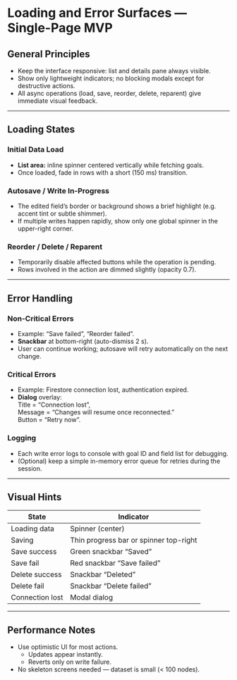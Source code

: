 # Loading and Error Surfaces — Single-Page MVP

## General Principles
- Keep the interface responsive: list and details pane always visible.
- Show only lightweight indicators; no blocking modals except for destructive actions.
- All async operations (load, save, reorder, delete, reparent) give immediate visual feedback.

---

## Loading States

### Initial Data Load
- **List area:** inline spinner centered vertically while fetching goals.
- Once loaded, fade in rows with a short (150 ms) transition.

### Autosave / Write In-Progress
- The edited field’s border or background shows a brief highlight (e.g. accent tint or subtle shimmer).
- If multiple writes happen rapidly, show only one global spinner in the upper-right corner.

### Reorder / Delete / Reparent
- Temporarily disable affected buttons while the operation is pending.
- Rows involved in the action are dimmed slightly (opacity 0.7).

---

## Error Handling

### Non-Critical Errors
- Example: “Save failed”, “Reorder failed”.
- **Snackbar** at bottom-right (auto-dismiss 2 s).
- User can continue working; autosave will retry automatically on the next change.

### Critical Errors
- Example: Firestore connection lost, authentication expired.
- **Dialog** overlay:  
  Title = “Connection lost”,  
  Message = “Changes will resume once reconnected.”  
  Button = “Retry now”.

### Logging
- Each write error logs to console with goal ID and field list for debugging.
- (Optional) keep a simple in-memory error queue for retries during the session.

---

## Visual Hints

| State | Indicator |
|-------|------------|
| Loading data | Spinner (center) |
| Saving | Thin progress bar or spinner top-right |
| Save success | Green snackbar “Saved” |
| Save fail | Red snackbar “Save failed” |
| Delete success | Snackbar “Deleted” |
| Delete fail | Snackbar “Delete failed” |
| Connection lost | Modal dialog |

---

## Performance Notes
- Use optimistic UI for most actions.  
  - Updates appear instantly.  
  - Reverts only on write failure.
- No skeleton screens needed — dataset is small (< 100 nodes).


